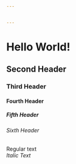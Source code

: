 ```yaml
---


---
```


<h1 id="hello-world">Hello World!</h1>
<h2 id="second-header">Second Header</h2>
<h3 id="third-header">Third Header</h3>
<h4 id="fourth-header">Fourth Header</h4>
<h5 id="fifth-header">Fifth Header</h5>
<h6 id="sixth-header">Sixth Header</h6>
<p>Regular text<br>
<em>Italic Text</em></p>

